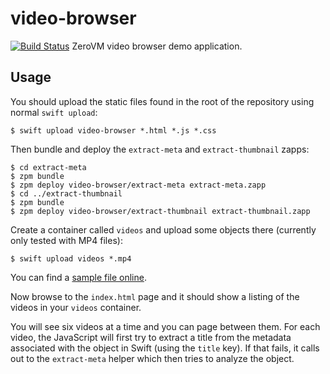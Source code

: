 video-browser
=============

[![Build Status](https://travis-ci.org/mgeisler/video-browser.svg?branch=master)](https://travis-ci.org/mgeisler/video-browser)
ZeroVM video browser demo application.

Usage
-----

You should upload the static files found in the root of the repository
using normal `swift upload`:

    $ swift upload video-browser *.html *.js *.css

Then bundle and deploy the `extract-meta` and `extract-thumbnail`
zapps:

    $ cd extract-meta
    $ zpm bundle
    $ zpm deploy video-browser/extract-meta extract-meta.zapp
    $ cd ../extract-thumbnail
    $ zpm bundle
    $ zpm deploy video-browser/extract-thumbnail extract-thumbnail.zapp

Create a container called `videos` and upload some objects there
(currently only tested with MP4 files):

    $ swift upload videos *.mp4

You can find a [sample file online][1].

Now browse to the `index.html` page and it should show a listing of
the videos in your `videos` container.

You will see six videos at a time and you can page between them. For
each video, the JavaScript will first try to extract a title from the
metadata associated with the object in Swift (using the `title` key).
If that fails, it calls out to the `extract-meta` helper which then
tries to analyze the object.

[1]: http://techslides.com/sample-webm-ogg-and-mp4-video-files-for-html5/
